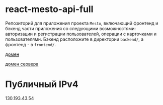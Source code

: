 # react-mesto-api-full
Репозиторий для приложения проекта `Mesto`, включающий фронтенд и бэкенд части приложения со следующими возможностями: авторизации и регистрации пользователей, операции с карточками и пользователями. Бэкенд расположите в директории `backend/`, а фронтенд - в `frontend/`. 
  
[домен](https://alexavia.mesto.nomoredomains.xyz/)

[домен сервера](https://api.alexavia.mesto.nomoredomains.xyz/)

# Публичный IPv4
130.193.43.54